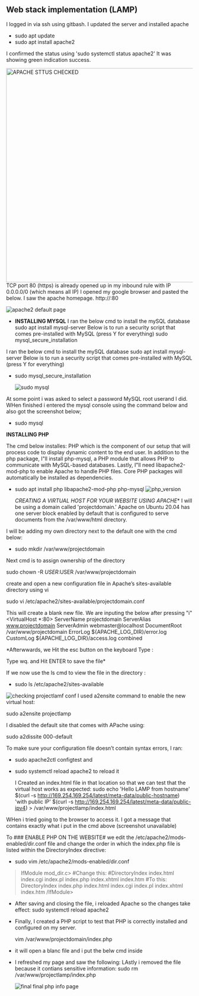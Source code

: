 ## Web stack implementation (LAMP)
I logged in via ssh using gitbash. I updated the server and installed apache
- sudo apt update
- sudo apt install apache2
 
I confirmed the status using 'sudo systemctl status apache2' It was showing green indication success.

<img width="576" alt="APACHE STTUS CHECKED" src="https://github.com/Itsjustfemi/darey.ioprojects/assets/98546783/2eee8008-6247-46e6-89b9-e98ba2e09230">
TCP port 80 (https) is already opened up in my inbound rule with IP 0.0.0.0/0 (which means all IP)
I opened my google browser and pasted the below. I saw the apache homepage.
http://<Public-IP-Address>:80
  
![apache2 default page](https://github.com/Itsjustfemi/darey.ioprojects/assets/98546783/9ed5eb4b-aeb1-44de-9b48-39c6d4e2c44f)
- **INSTALLING MYSQL**
  I ran the below cmd to install the mySQL database
sudo apt install mysql-server
Below is to run a security script that comes pre-installed with MySQL (press Y for everything)
sudo mysql_secure_installation

I ran the below cmd to install the mySQL database
sudo apt install mysql-server
Below is to run a security script that comes pre-installed with MySQL (press Y for everything)
- sudo mysql_secure_installation
  
  ![sudo mysql](https://github.com/Itsjustfemi/darey.ioprojects/assets/98546783/5761c56c-89db-4e84-af8d-8d8c357c4031)
  
 At some point i was asked to select a password MySQL root userand I did.
WHen finished i entered the mysql console using the command below and also got the screenshot below;
- sudo mysql
  
**INSTALLING PHP**
  
  The cmd below installes:
PHP which is the component of our setup that will process code to display dynamic content to the end user. In addition to the php package, I"ll install php-mysql, a PHP module that allows PHP to communicate with MySQL-based databases. Lastly, I"ll need libapache2-mod-php to enable Apache to handle PHP files. Core PHP packages will automatically be installed as dependencies.
- sudo apt install php libapache2-mod-php php-mysql
  ![php_version](https://github.com/Itsjustfemi/darey.ioprojects/assets/98546783/52c55de1-d521-4656-9100-a0ff12a8caa6)

  *CREATING A VIRTUAL HOST FOR YOUR WEBSITE USING APACHE**
I will be using a domain called 'projectdomain.' Apache on Ubuntu 20.04 has one server block enabled by default that is configured to serve documents from the /var/www/html directory.

I will be adding my own directory next to the default one with the cmd below:
  
  - sudo mkdir /var/www/projectdomain
 
Next cmd is to assign ownership of the directory

sudo chown -R $USER:$USER /var/www/projectdomain


create and open a new configuration file in Apache’s sites-available directory using vi

 sudo vi /etc/apache2/sites-available/projectdomain.conf
 
 This will create a blank new file. We are inputing the below after pressing "i"
 <VirtualHost *:80>
    ServerName projectdomain
    ServerAlias www.projectdomain 
    ServerAdmin webmaster@localhost
    DocumentRoot /var/www/projectdomain
    ErrorLog ${APACHE_LOG_DIR}/error.log
    CustomLog ${APACHE_LOG_DIR}/access.log combined
</VirtualHost>
  
  *Afterwwards, we Hit the esc button on the keyboard
Type :

Type wq. and Hit ENTER to save the file*

If we now use the ls cmd to view the file in the directory : 

- sudo ls /etc/apache2/sites-available
  
![checking projectlamf conf](https://github.com/Itsjustfemi/darey.ioprojects/assets/98546783/98a7f948-5933-4ce4-90e9-59b3af1e4283)
I used a2ensite command to enable the new virtual host:

sudo a2ensite projectlamp

I disabled the default site that comes with APache using:

sudo a2dissite 000-default

To make sure your configuration file doesn’t contain syntax errors,  I ran:
- sudo apache2ctl configtest and 
- sudo systemctl reload apache2 to reload it
  
  I Created an index.html file in that location so that we can test that the virtual host works as expected:
sudo echo 'Hello LAMP from hostname' $(curl -s http://169.254.169.254/latest/meta-data/public-hostname) 'with public IP' $(curl -s http://169.254.169.254/latest/meta-data/public-ipv4) > /var/www/projectlamp/index.html

WHen i tried going to the browser to access it. I got a message that contains exactly what i put in the cmd above (screenshot unavailable)

To ### ENABLE PHP ON THE WEBSITE# 
  we edit the /etc/apache2/mods-enabled/dir.conf file and change the order in
which the index.php file is listed within the DirectoryIndex directive:
  
  - sudo vim /etc/apache2/mods-enabled/dir.conf
  
  >IfModule mod_dir.c>
        #Change this:
        #DirectoryIndex index.html index.cgi index.pl index.php index.xhtml index.htm
        #To this:
        DirectoryIndex index.php index.html index.cgi index.pl index.xhtml index.htm
>/IfModule>

- After saving and closing the file, i reloaded Apache so the changes take effect:
sudo systemctl reload apache2

- Finally, I created a PHP script to test that PHP is correctly installed and configured on my server.
  
  vim /var/www/projectdomain/index.php
- it will open a blanc file and i put the belw cmd inside

- I refreshed my page and saw the following:
LAstly i removed the file because it contians sensitive information:
sudo rm /var/www/projectlamp/index.php
  
  ![final final php info page](https://github.com/Itsjustfemi/Projects/assets/98546783/1b999aae-2026-4da4-a2a7-be47d405b71c)
